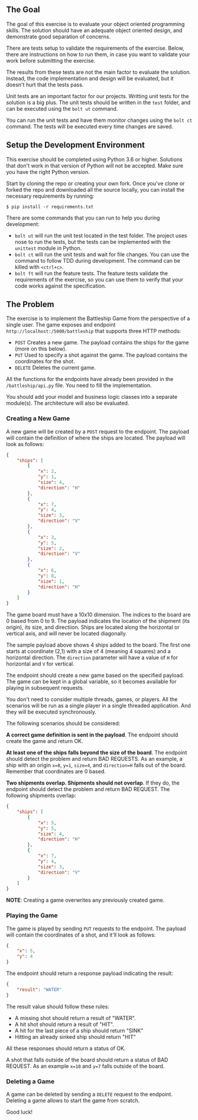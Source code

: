 
## The Goal

The goal of this exercise is to evaluate your object oriented programming skills.
The solution should have an adequate object oriented design, and demonstrate 
good separation of concerns.

There are tests setup to validate the requirements of the exercise. Below, there
are instructions on how to run them, in case you want to validate your work
before submitting the exercise.

The results from these tests are not the main factor to evaluate the solution. 
Instead, the code implementation and design will be evaluated, but it doesn't
hurt that the tests pass.

Unit tests are an important factor for our projects. Writting unit tests for the
solution is a big plus. The unit tests should be written in the `test` folder, 
and can be executed using the `bolt ut` command. 

You can run the unit tests and have them monitor changes using the `bolt ct` 
command. The tests will be executed every time changes are saved.

## Setup the Development Environment

This exercise should be completed using Python 3.6 or higher. Solutions that 
don't work in that version of Python will not be accepted. Make sure you have
the right Python version.

Start by cloning the repo or creating your own fork. Once you've clone or forked 
the repo and downloaded all the source locally, you can install the necessary 
requirements by running:

```console
$ pip install -r requirements.txt
```

There are some commands that you can run to help you during development:

* `bolt ut` will run the unit test located in the test folder. The project uses
nose to run the tests, but the tests can be implemented with the `unittest`
module in Python.
* `bolt ct` will run the unit tests and wait for file changes. You can use the
command to follow TDD during development. The command can be killed with `<ctrl+c>`.
* `bolt ft` will run the feature tests. The feature tests validate the requirements
of the exercise, so you can use them to verify that your code works against the
specification.

## The Problem

The exercise is to implement the Battleship Game from the perspective of a
single user. The game exposes and endpoint `http://localhost:/5000/battleship`
that supports three HTTP methods:

* `POST` Creates a new game. The payload contains the ships for the game (more
on this below).
* `PUT` Used to specify a shot against the game. The payload contains the 
coordinates for the shot.
* `DELETE` Deletes the current game.

All the functions for the endpoints have already been provided in the
`/battleship/api.py` file. You need to fill the implementation.

You should add your model and business logic classes into a separate module(s).
The architecture will also be evaluated.

### Creating a New Game

A new game will be created by a `POST` request to the endpoint. The payload will
contain the definition of where the ships are located. The payload will look
as follows:

```json
{
    "ships": [
        {
            "x": 2,
            "y": 1,
            "size": 4,
            "direction": "H"
        },
        {
            "x": 7,
            "y": 4,
            "size": 3,
            "direction": "V"
        },
        {
            "x": 3,
            "y": 5,
            "size": 2,
            "direction": "V"
        },
        {
            "x": 6,
            "y": 8,
            "size": 1,
            "direction": "H"
        }
    ]
}
```

The game board must have a 10x10 dimension. The indices to the board are 0 based
from 0 to 9. The payload indicates the location of the shipment (its origin), 
its size, and directiion. Ships are located along the horizontal or vertical 
axis, and will never be located diagonally.

The sample payload above shows 4 ships added to the board. The first one starts
at coordinate (2,1) with a size of 4 (meaning 4 squares) and a horizontal
direction. The `direction` parameter will have a value of `H` for horizontal and
`V` for vertical.

The endpoint should create a new game based on the specified payload. The game
can be kept in a global variable, so it becomes available for playing in
subsequent requests.

You don't need to consider multiple threads, games, or players. All the scenarios
will be run as a single player in a single threaded application. And they will
be executed synchronously.

The following scenarios should be considered:

**A correct game definition is sent in the payload**. The endpoint should create
the game and return OK.

**At least one of the ships falls beyond the size of the board**. The endpoint 
should detect the problem and return BAD REQUESTS. As an example, a ship with
an origin `x=8`, `y=1`, `size=4`, and `direction=H` falls out of the board.
Remember that coordinates are 0 based.

**Two shipments overlap. Shipments should not overlap**. If they do, the endpoint
should detect the problem and return BAD REQUEST. The following shipments overlap:

```json
{
    "ships": [
        {
            "x": 5,
            "y": 5,
            "size": 4,
            "direction": "H"
        },
        {
            "x": 7,
            "y": 4,
            "size": 3,
            "direction": "V"
        }
    ]
}
```

**NOTE**: Creating a game overwrites any previously created game.

### Playing the Game

The game is played by sending `PUT` requests to the endpoint. The payload will
contain the coordinates of a shot, and it'll look as follows:

```json
{
    "x": 5,
    "y": 4
}
```

The endpoint should return a response payload indicating the result:

```json
{
    "result": "WATER"
}
```

The result value should follow these rules:

* A missing shot should return a result of "WATER".
* A hit shot should return a result of "HIT".
* A hit for the last piece of a ship should return "SINK"
* Hitting an already sinked ship should return "HIT"

All these responses should return a status of OK.

A shot that falls outside of the board should return a status of BAD REQUEST.
As an example `x=10` and `y=7` falls outside of the board.

### Deleting a Game

A game can be deleted by sending a `DELETE` request to the endpoint. Deleting
a game allows to start the game from scratch.

Good luck!
